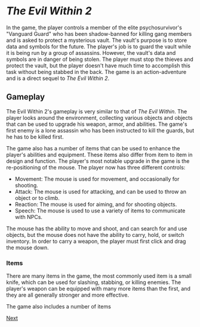 # _The Evil Within 2_

In the game, the player controls a member of the elite psychosurvivor's "Vanguard Guard" who has been shadow-banned for killing gang members and is asked to protect a mysterious vault. The vault's purpose is to store data and symbols for the future. The player's job is to guard the vault while it is being run by a group of assassins. However, the vault's data and symbols are in danger of being stolen. The player must stop the thieves and protect the vault, but the player doesn't have much time to accomplish this task without being stabbed in the back. The game is an action-adventure and is a direct sequel to _The Evil Within 2_.

## Gameplay

The Evil Within 2's gameplay is very similar to that of _The Evil Within_. The player looks around the environment, collecting various objects and objects that can be used to upgrade his weapon, armor, and abilities. The game's first enemy is a lone assassin who has been instructed to kill the guards, but he has to be killed first.

The game also has a number of items that can be used to enhance the player's abilities and equipment. These items also differ from item to item in design and function. The player's most notable upgrade in the game is the re-positioning of the mouse. The player now has three different controls:

*   Movement: The mouse is used for movement, and occasionally for shooting.
*   Attack: The mouse is used for attacking, and can be used to throw an object or to climb.
*   Reaction: The mouse is used for aiming, and for shooting objects.
*   Speech: The mouse is used to use a variety of items to communicate with NPCs.

The mouse has the ability to move and shoot, and can search for and use objects, but the mouse does not have the ability to carry, hold, or switch inventory. In order to carry a weapon, the player must first click and drag the mouse down.

### Items

There are many items in the game, the most commonly used item is a small knife, which can be used for slashing, stabbing, or killing enemies. The player's weapon can be equipped with many more items than the first, and they are all generally stronger and more effective.

The game also includes a number of items

[Next](039.md)